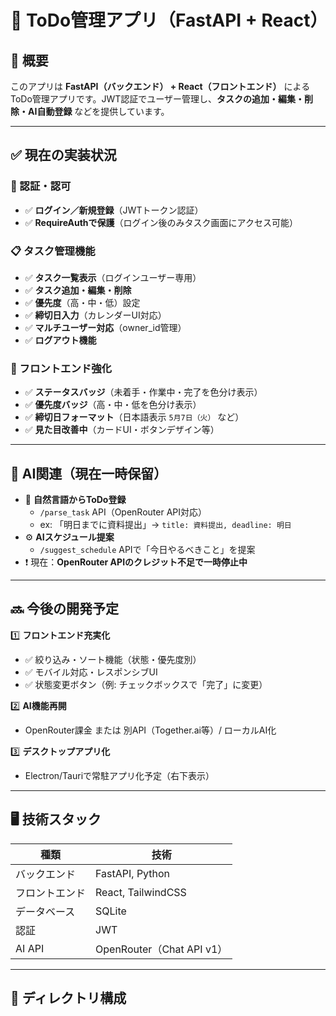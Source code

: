 # 📝 ToDo管理アプリ（FastAPI + React）

## 🚀 概要

このアプリは **FastAPI（バックエンド） + React（フロントエンド）** によるToDo管理アプリです。JWT認証でユーザー管理し、**タスクの追加・編集・削除・AI自動登録** などを提供しています。

---

## ✅ 現在の実装状況

### 🔐 認証・認可

- ✅ **ログイン／新規登録**（JWTトークン認証）
- ✅ **RequireAuthで保護**（ログイン後のみタスク画面にアクセス可能）

### 📋 タスク管理機能

- ✅ **タスク一覧表示**（ログインユーザー専用）
- ✅ **タスク追加・編集・削除**
- ✅ **優先度**（高・中・低）設定
- ✅ **締切日入力**（カレンダーUI対応）
- ✅ **マルチユーザー対応**（owner_id管理）
- ✅ **ログアウト機能**

### 🎨 フロントエンド強化

- ✅ **ステータスバッジ**（未着手・作業中・完了を色分け表示）
- ✅ **優先度バッジ**（高・中・低を色分け表示）
- ✅ **締切日フォーマット**（日本語表示 `5月7日（火）` など）
- ✅ **見た目改善中**（カードUI・ボタンデザイン等）

---

## 🚧 AI関連（現在一時保留）

- 🧠 **自然言語からToDo登録**
    - `/parse_task` API（OpenRouter API対応）
    - ex: 「明日までに資料提出」→ `title: 資料提出, deadline: 明日`
- ⚙️ **AIスケジュール提案**
    - `/suggest_schedule` APIで「今日やるべきこと」を提案
- ❗ 現在：**OpenRouter APIのクレジット不足で一時停止中**

---

## 🔜 今後の開発予定

1️⃣ **フロントエンド充実化**
   - ✅ 絞り込み・ソート機能（状態・優先度別）
   - ✅ モバイル対応・レスポンシブUI
   - ✅ 状態変更ボタン（例: チェックボックスで「完了」に変更）

2️⃣ **AI機能再開**
   - OpenRouter課金 または 別API（Together.ai等）/ ローカルAI化

3️⃣ **デスクトップアプリ化**
   - Electron/Tauriで常駐アプリ化予定（右下表示）

---

## 🖥️ 技術スタック

| 種類          | 技術             |
|---------------|------------------|
| バックエンド  | FastAPI, Python  |
| フロントエンド| React, TailwindCSS |
| データベース  | SQLite           |
| 認証          | JWT              |
| AI API        | OpenRouter（Chat API v1） |

---

## 📂 ディレクトリ構成


